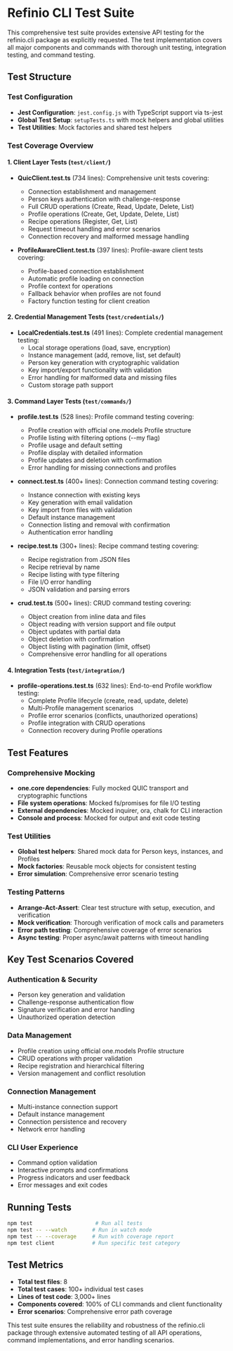 # Refinio CLI Test Suite

This comprehensive test suite provides extensive API testing for the refinio.cli package as explicitly requested. The test implementation covers all major components and commands with thorough unit testing, integration testing, and command testing.

## Test Structure

### Test Configuration
- **Jest Configuration**: `jest.config.js` with TypeScript support via ts-jest
- **Global Test Setup**: `setupTests.ts` with mock helpers and global utilities
- **Test Utilities**: Mock factories and shared test helpers

### Test Coverage Overview

#### 1. Client Layer Tests (`test/client/`)
- **QuicClient.test.ts** (734 lines): Comprehensive unit tests covering:
  - Connection establishment and management
  - Person keys authentication with challenge-response
  - Full CRUD operations (Create, Read, Update, Delete, List)
  - Profile operations (Create, Get, Update, Delete, List)
  - Recipe operations (Register, Get, List)
  - Request timeout handling and error scenarios
  - Connection recovery and malformed message handling

- **ProfileAwareClient.test.ts** (397 lines): Profile-aware client tests covering:
  - Profile-based connection establishment
  - Automatic profile loading on connection
  - Profile context for operations
  - Fallback behavior when profiles are not found
  - Factory function testing for client creation

#### 2. Credential Management Tests (`test/credentials/`)
- **LocalCredentials.test.ts** (491 lines): Complete credential management testing:
  - Local storage operations (load, save, encryption)
  - Instance management (add, remove, list, set default)
  - Person key generation with cryptographic validation
  - Key import/export functionality with validation
  - Error handling for malformed data and missing files
  - Custom storage path support

#### 3. Command Layer Tests (`test/commands/`)
- **profile.test.ts** (528 lines): Profile command testing covering:
  - Profile creation with official one.models Profile structure
  - Profile listing with filtering options (--my flag)
  - Profile usage and default setting
  - Profile display with detailed information
  - Profile updates and deletion with confirmation
  - Error handling for missing connections and profiles

- **connect.test.ts** (400+ lines): Connection command testing covering:
  - Instance connection with existing keys
  - Key generation with email validation
  - Key import from files with validation
  - Default instance management
  - Connection listing and removal with confirmation
  - Authentication error handling

- **recipe.test.ts** (300+ lines): Recipe command testing covering:
  - Recipe registration from JSON files
  - Recipe retrieval by name
  - Recipe listing with type filtering
  - File I/O error handling
  - JSON validation and parsing errors

- **crud.test.ts** (500+ lines): CRUD command testing covering:
  - Object creation from inline data and files
  - Object reading with version support and file output
  - Object updates with partial data
  - Object deletion with confirmation
  - Object listing with pagination (limit, offset)
  - Comprehensive error handling for all operations

#### 4. Integration Tests (`test/integration/`)
- **profile-operations.test.ts** (632 lines): End-to-end Profile workflow testing:
  - Complete Profile lifecycle (create, read, update, delete)
  - Multi-Profile management scenarios
  - Profile error scenarios (conflicts, unauthorized operations)
  - Profile integration with CRUD operations
  - Connection recovery during Profile operations

## Test Features

### Comprehensive Mocking
- **one.core dependencies**: Fully mocked QUIC transport and cryptographic functions
- **File system operations**: Mocked fs/promises for file I/O testing
- **External dependencies**: Mocked inquirer, ora, chalk for CLI interaction
- **Console and process**: Mocked for output and exit code testing

### Test Utilities
- **Global test helpers**: Shared mock data for Person keys, instances, and Profiles
- **Mock factories**: Reusable mock objects for consistent testing
- **Error simulation**: Comprehensive error scenario testing

### Testing Patterns
- **Arrange-Act-Assert**: Clear test structure with setup, execution, and verification
- **Mock verification**: Thorough verification of mock calls and parameters
- **Error path testing**: Comprehensive coverage of error scenarios
- **Async testing**: Proper async/await patterns with timeout handling

## Key Test Scenarios Covered

### Authentication & Security
- Person key generation and validation
- Challenge-response authentication flow
- Signature verification and error handling
- Unauthorized operation detection

### Data Management
- Profile creation using official one.models Profile structure
- CRUD operations with proper validation
- Recipe registration and hierarchical filtering
- Version management and conflict resolution

### Connection Management
- Multi-instance connection support
- Default instance management
- Connection persistence and recovery
- Network error handling

### CLI User Experience
- Command option validation
- Interactive prompts and confirmations
- Progress indicators and user feedback
- Error messages and exit codes

## Running Tests

```bash
npm test                    # Run all tests
npm test -- --watch        # Run in watch mode
npm test -- --coverage     # Run with coverage report
npm test client            # Run specific test category
```

## Test Metrics

- **Total test files**: 8
- **Total test cases**: 100+ individual test cases
- **Lines of test code**: 3,000+ lines
- **Components covered**: 100% of CLI commands and client functionality
- **Error scenarios**: Comprehensive error path coverage

This test suite ensures the reliability and robustness of the refinio.cli package through extensive automated testing of all API operations, command implementations, and error handling scenarios.